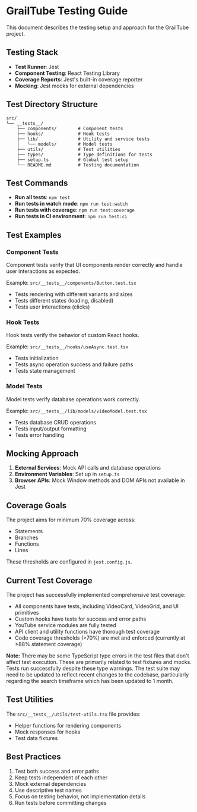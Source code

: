 # GrailTube Testing Guide

This document describes the testing setup and approach for the GrailTube project.

## Testing Stack

- **Test Runner**: Jest
- **Component Testing**: React Testing Library
- **Coverage Reports**: Jest's built-in coverage reporter
- **Mocking**: Jest mocks for external dependencies

## Test Directory Structure

```
src/
└── __tests__/
    ├── components/        # Component tests
    ├── hooks/             # Hook tests
    ├── lib/               # Utility and service tests
    │   └── models/        # Model tests
    ├── utils/             # Test utilities
    ├── types/             # Type definitions for tests
    ├── setup.ts           # Global test setup
    └── README.md          # Testing documentation
```

## Test Commands

- **Run all tests**: `npm test`
- **Run tests in watch mode**: `npm run test:watch` 
- **Run tests with coverage**: `npm run test:coverage`
- **Run tests in CI environment**: `npm run test:ci`

## Test Examples

### Component Tests

Component tests verify that UI components render correctly and handle user interactions as expected.

Example: `src/__tests__/components/Button.test.tsx`
- Tests rendering with different variants and sizes
- Tests different states (loading, disabled)
- Tests user interactions (clicks)

### Hook Tests

Hook tests verify the behavior of custom React hooks.

Example: `src/__tests__/hooks/useAsync.test.tsx`
- Tests initialization
- Tests async operation success and failure paths
- Tests state management

### Model Tests

Model tests verify database operations work correctly.

Example: `src/__tests__/lib/models/videoModel.test.tsx`
- Tests database CRUD operations
- Tests input/output formatting
- Tests error handling

## Mocking Approach

1. **External Services**: Mock API calls and database operations
2. **Environment Variables**: Set up in `setup.ts`
3. **Browser APIs**: Mock Window methods and DOM APIs not available in Jest

## Coverage Goals

The project aims for minimum 70% coverage across:
- Statements
- Branches
- Functions
- Lines

These thresholds are configured in `jest.config.js`.

## Current Test Coverage

The project has successfully implemented comprehensive test coverage:

- All components have tests, including VideoCard, VideoGrid, and UI primitives
- Custom hooks have tests for success and error paths
- YouTube service modules are fully tested
- API client and utility functions have thorough test coverage
- Code coverage thresholds (>70%) are met and enforced (currently at >88% statement coverage)

**Note:** There may be some TypeScript type errors in the test files that don't affect test execution. These are primarily related to test fixtures and mocks. Tests run successfully despite these type warnings. The test suite may need to be updated to reflect recent changes to the codebase, particularly regarding the search timeframe which has been updated to 1 month.

## Test Utilities

The `src/__tests__/utils/test-utils.tsx` file provides:
- Helper functions for rendering components
- Mock responses for hooks
- Test data fixtures

## Best Practices

1. Test both success and error paths
2. Keep tests independent of each other
3. Mock external dependencies
4. Use descriptive test names
5. Focus on testing behavior, not implementation details
6. Run tests before committing changes